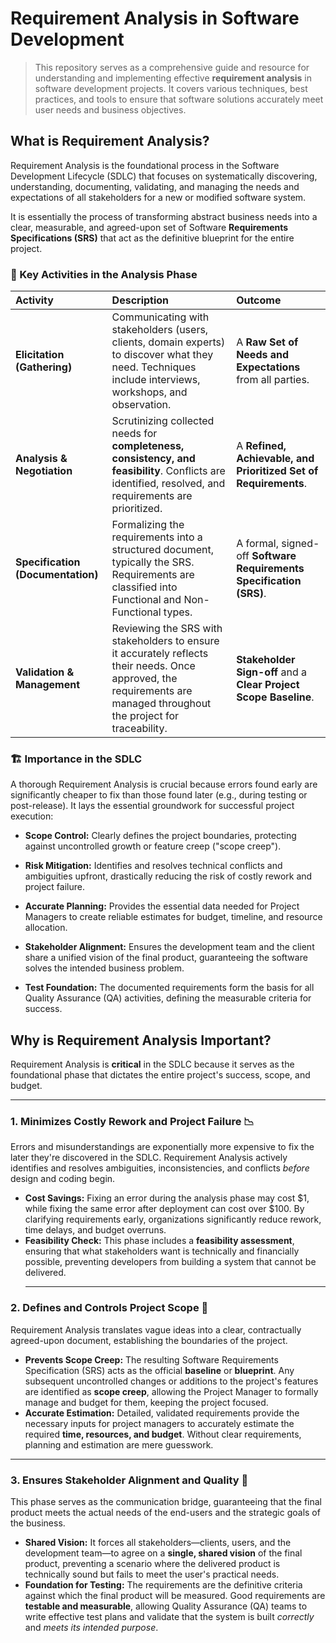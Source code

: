 # Requirement Analysis in Software Development

>This repository serves as a comprehensive guide and resource for understanding and implementing effective **requirement analysis** in software development projects. It covers various techniques, best practices, and tools to ensure that software solutions accurately meet user needs and business objectives.
## What is Requirement Analysis?

Requirement Analysis is the foundational process in the Software Development Lifecycle (SDLC) that focuses on systematically discovering, understanding, documenting, validating, and managing the needs and expectations of all stakeholders for a new or modified software system.

It is essentially the process of transforming abstract business needs into a clear, measurable, and agreed-upon set of Software **Requirements Specifications (SRS)** that act as the definitive blueprint for the entire project.

### 🔑 Key Activities in the Analysis Phase

| Activity | Description | Outcome |
| :--- | :--- | :--- |
| **Elicitation (Gathering)** | Communicating with stakeholders (users, clients, domain experts) to discover what they need. Techniques include interviews, workshops, and observation. | A **Raw Set of Needs and Expectations** from all parties. |
| **Analysis & Negotiation** | Scrutinizing collected needs for **completeness, consistency, and feasibility**. Conflicts are identified, resolved, and requirements are prioritized. | A **Refined, Achievable, and Prioritized Set of Requirements**. |
| **Specification (Documentation)** | Formalizing the requirements into a structured document, typically the SRS. Requirements are classified into Functional and Non-Functional types. | A formal, signed-off **Software Requirements Specification (SRS)**. |
| **Validation & Management** | Reviewing the SRS with stakeholders to ensure it accurately reflects their needs. Once approved, the requirements are managed throughout the project for traceability. | **Stakeholder Sign-off** and a **Clear Project Scope Baseline**. |


###   🏗️ Importance in the SDLC
A thorough Requirement Analysis is crucial because errors found early are significantly cheaper to fix than those found later (e.g., during testing or post-release). It lays the essential groundwork for successful project execution:

- **Scope Control:** Clearly defines the project boundaries, protecting against uncontrolled growth or feature creep ("scope creep").

- **Risk Mitigation:** Identifies and resolves technical conflicts and ambiguities upfront, drastically reducing the risk of costly rework and project failure.

- **Accurate Planning:** Provides the essential data needed for Project Managers to create reliable estimates for budget, timeline, and resource allocation.

- **Stakeholder Alignment:** Ensures the development team and the client share a unified vision of the final product, guaranteeing the software solves the intended business problem.

- **Test Foundation:** The documented requirements form the basis for all Quality Assurance (QA) activities, defining the measurable criteria for success.


## Why is Requirement Analysis Important?

Requirement Analysis is **critical** in the SDLC because it serves as the foundational phase that dictates the entire project's success, scope, and budget.


****
### 1. Minimizes Costly Rework and Project Failure 📉

Errors and misunderstandings are exponentially more expensive to fix the later they're discovered in the SDLC. Requirement Analysis actively identifies and resolves ambiguities, inconsistencies, and conflicts *before* design and coding begin.

* **Cost Savings:** Fixing an error during the analysis phase may cost \$1, while fixing the same error after deployment can cost over \$100. By clarifying requirements early, organizations significantly reduce rework, time delays, and budget overruns.
* **Feasibility Check:** This phase includes a **feasibility assessment**, ensuring that what stakeholders want is technically and financially possible, preventing developers from building a system that cannot be delivered.
  ***

### 2. Defines and Controls Project Scope 📏

Requirement Analysis translates vague ideas into a clear, contractually agreed-upon document, establishing the boundaries of the project.

* **Prevents Scope Creep:** The resulting Software Requirements Specification (SRS) acts as the official **baseline** or **blueprint**. Any subsequent uncontrolled changes or additions to the project's features are identified as **scope creep**, allowing the Project Manager to formally manage and budget for them, keeping the project focused.
* **Accurate Estimation:** Detailed, validated requirements provide the necessary inputs for project managers to accurately estimate the required **time, resources, and budget**. Without clear requirements, planning and estimation are mere guesswork.
***

### 3. Ensures Stakeholder Alignment and Quality 🤝

This phase serves as the communication bridge, guaranteeing that the final product meets the actual needs of the end-users and the strategic goals of the business.

* **Shared Vision:** It forces all stakeholders—clients, users, and the development team—to agree on a **single, shared vision** of the final product, preventing a scenario where the delivered product is technically sound but fails to meet the user's practical needs.
* **Foundation for Testing:** The requirements are the definitive criteria against which the final product will be measured. Good requirements are **testable and measurable**, allowing Quality Assurance (QA) teams to write effective test plans and validate that the system is built *correctly* and *meets its intended purpose*.
